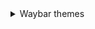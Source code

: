 <details>
   <summary> Waybar themes </summary>
     <details> 
        
   <summary> 
      **Monochrome** </summary>
        
![image](https://raw.githubusercontent.com/gkmax132/hyprland_dotfiles/refs/heads/main/images/waybar/monochrome.png) 
     </details>
</details>
